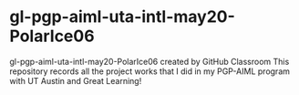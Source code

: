 # gl-pgp-aiml-uta-intl-may20-PolarIce06
gl-pgp-aiml-uta-intl-may20-PolarIce06 created by GitHub Classroom
This repository records all the project works that I did in my PGP-AIML program with UT Austin and Great Learning!
